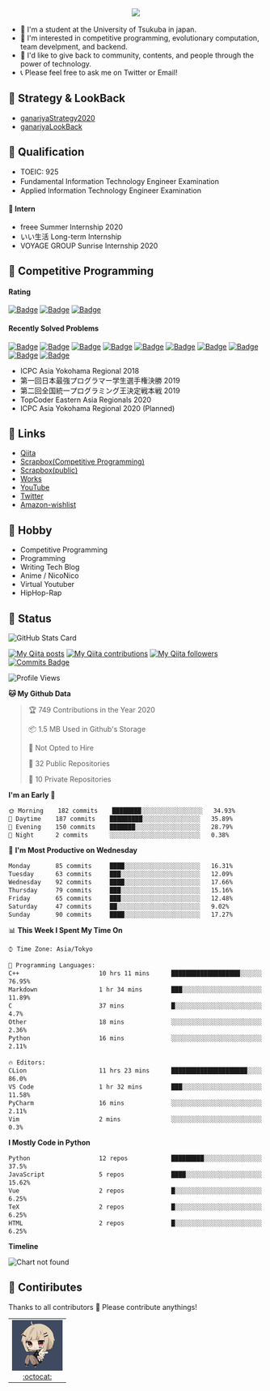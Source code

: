 <!-- 
```bash
$ docker run --rm ganariya/ganariya:ascii

  __ _  __ _ _ __   __ _ _ __(_)_   _  __ _
 / _` |/ _` | '_ \ / _` | '__| | | | |/ _` |
| (_| | (_| | | | | (_| | |  | | |_| | (_| |
 \__, |\__,_|_| |_|\__,_|_|  |_|\__, |\__,_|
 |___/                          |___/

``` -->

<div align="center">
  <img src="https://media1.tenor.com/images/231ed5e3ad49ebbfd3770031cc1b3f75/tenor.gif?itemid=7432079"/>
</div>

- 🏫 I'm a student at the University of Tsukuba in japan.
- 🌱 I'm interested in competitive programming, evolutionary computation, team develpment, and backend.
- 💖 I'd like to give back to community, contents, and people through the power of technology.
- 📞 Please feel free to ask me on Twitter or Email!

## 🐾 Strategy & LookBack

- [ganariyaStrategy2020](https://docs.google.com/presentation/d/1miXe07Y9XukI6bwbh8q4TjisLdw-n51e3prdmfTTCgY/edit)
- [ganariyaLookBack](https://drive.google.com/drive/folders/16P73HK-dLVChC2ivkYosRIY9bT6VXmaC?usp=sharing)

## 🐾 Qualification

- TOEIC: 925
- Fundamental Information Technology Engineer Examination　
- Applied Information Technology Engineer Examination

#### 🐾 Intern

- freee Summer Internship 2020
- いい生活 Long-term Internship
- VOYAGE GROUP Sunrise Internship 2020

## 🐾 Competitive Programming

#### Rating

[![Badge](https://cp-logo.vercel.app/atcoder/ganariya2525)](https://atcoder.jp/users/ganariya2525) [![Badge](https://cp-logo.vercel.app/codeforces/ganariya)](https://codeforces.com/profile/ganariya) [![Badge](https://cp-logo.vercel.app/yukicoder/ganariya)](https://yukicoder.me/users/3037)

<!--START_SECTION:custom_action-->
#### Recently Solved Problems
[![Badge](https://img.shields.io/static/v1?label=ABC182F%20600&message=AC&color=brightgreen)](https://atcoder.jp/contests/abc182/submissions/18049532)
[![Badge](https://img.shields.io/static/v1?label=PAST202010K%206&message=AC&color=brightgreen)](https://atcoder.jp/contests/past202010-open/submissions/18016549)
[![Badge](https://img.shields.io/static/v1?label=PAST202010K%200&message=WA&color=yellow)](https://atcoder.jp/contests/past202010-open/submissions/18016506)
[![Badge](https://img.shields.io/static/v1?label=PAST202010J%206&message=AC&color=brightgreen)](https://atcoder.jp/contests/past202010-open/submissions/18015961)
[![Badge](https://img.shields.io/static/v1?label=PAST202010J%200&message=WA&color=yellow)](https://atcoder.jp/contests/past202010-open/submissions/18015920)
[![Badge](https://img.shields.io/static/v1?label=PAST202010I%206&message=AC&color=brightgreen)](https://atcoder.jp/contests/past202010-open/submissions/18015534)
[![Badge](https://img.shields.io/static/v1?label=PAST202010H%206&message=AC&color=brightgreen)](https://atcoder.jp/contests/past202010-open/submissions/18014865)
[![Badge](https://img.shields.io/static/v1?label=PAST202010G%206&message=AC&color=brightgreen)](https://atcoder.jp/contests/past202010-open/submissions/18014727)
[![Badge](https://img.shields.io/static/v1?label=PAST202010F%207&message=AC&color=brightgreen)](https://atcoder.jp/contests/past202010-open/submissions/18014360)
[![Badge](https://img.shields.io/static/v1?label=PAST202010E%207&message=AC&color=brightgreen)](https://atcoder.jp/contests/past202010-open/submissions/18014292)

<!--END_SECTION:custom_action-->

- ICPC Asia Yokohama Regional 2018
- 第一回日本最強プログラマー学生選手権決勝 2019
- 第二回全国統一プログラミング王決定戦本戦 2019
- TopCoder Eastern Asia Regionals 2020
- ICPC Asia Yokohama Regional 2020 (Planned)

## 🐾 Links

- [Qiita](https://qiita.com/ganariya)
- [Scrapbox(Competitive Programming)](https://scrapbox.io/ganariya/)
- [Scrapbox(public)](https://scrapbox.io/ganariya-public/)
- [Works](https://ganariya.github.io/works/)
- [YouTube](https://www.youtube.com/channel/UCPTKMrRhOSf30v59Ktbpl1A)
- [Twitter](https://twitter.com/ganariya)
- [Amazon-wishlist](https://www.amazon.co.jp/hz/wishlist/ls/7297J1ZN3DSH)

## 🐾 Hobby

- Competitive Programming
- Programming
- Writing Tech Blog
- Anime / NicoNico
- Virtual Youtuber
- HipHop-Rap

## 🐾 Status

![GitHub Stats Card](https://github-readme-stats.vercel.app/api?username=Ganariya&count_private=true&show_icons=true&theme=dracula)


[![My Qiita posts](https://qiita-badge.apiapi.app/s/ganariya/posts.svg)](http://qiita.com/ganariya) 
[![My Qiita contributions](https://qiita-badge.apiapi.app/s/ganariya/contributions.svg)](http://qiita.com/ganariya) [![My Qiita followers](https://qiita-badge.apiapi.app/s/ganariya/followers.svg)](http://qiita.com/ganariya) [![Commits Badge](https://badges.pufler.dev/commits/monthly/Ganariya)](https://github.com/Ganariya)

<!--START_SECTION:waka-->
![Profile Views](http://img.shields.io/badge/Profile%20Views-76-blue)

**🐱 My Github Data** 

> 🏆 749 Contributions in the Year 2020
 > 
> 📦 1.5 MB Used in Github's Storage 
 > 
> 🚫 Not Opted to Hire
 > 
> 📜 32 Public Repositories
 > 
> 🔑 10 Private Repositories 

**I'm an Early 🐤** 

```text
🌞 Morning    182 commits    ████████░░░░░░░░░░░░░░░░░   34.93% 
🌆 Daytime    187 commits    █████████░░░░░░░░░░░░░░░░   35.89% 
🌃 Evening    150 commits    ███████░░░░░░░░░░░░░░░░░░   28.79% 
🌙 Night      2 commits      ░░░░░░░░░░░░░░░░░░░░░░░░░   0.38%

```
📅 **I'm Most Productive on Wednesday** 

```text
Monday       85 commits     ████░░░░░░░░░░░░░░░░░░░░░   16.31% 
Tuesday      63 commits     ███░░░░░░░░░░░░░░░░░░░░░░   12.09% 
Wednesday    92 commits     ████░░░░░░░░░░░░░░░░░░░░░   17.66% 
Thursday     79 commits     ███░░░░░░░░░░░░░░░░░░░░░░   15.16% 
Friday       65 commits     ███░░░░░░░░░░░░░░░░░░░░░░   12.48% 
Saturday     47 commits     ██░░░░░░░░░░░░░░░░░░░░░░░   9.02% 
Sunday       90 commits     ████░░░░░░░░░░░░░░░░░░░░░   17.27%

```


📊 **This Week I Spent My Time On** 

```text
⌚︎ Time Zone: Asia/Tokyo

💬 Programming Languages: 
C++                      10 hrs 11 mins      ███████████████████░░░░░░   76.95% 
Markdown                 1 hr 34 mins        ███░░░░░░░░░░░░░░░░░░░░░░   11.89% 
C                        37 mins             █░░░░░░░░░░░░░░░░░░░░░░░░   4.7% 
Other                    18 mins             ░░░░░░░░░░░░░░░░░░░░░░░░░   2.36% 
Python                   16 mins             ░░░░░░░░░░░░░░░░░░░░░░░░░   2.11%

🔥 Editors: 
CLion                    11 hrs 23 mins      █████████████████████░░░░   86.0% 
VS Code                  1 hr 32 mins        ███░░░░░░░░░░░░░░░░░░░░░░   11.58% 
PyCharm                  16 mins             ░░░░░░░░░░░░░░░░░░░░░░░░░   2.11% 
Vim                      2 mins              ░░░░░░░░░░░░░░░░░░░░░░░░░   0.3%

```

**I Mostly Code in Python** 

```text
Python                   12 repos            █████████░░░░░░░░░░░░░░░░   37.5% 
JavaScript               5 repos             ████░░░░░░░░░░░░░░░░░░░░░   15.62% 
Vue                      2 repos             █░░░░░░░░░░░░░░░░░░░░░░░░   6.25% 
TeX                      2 repos             █░░░░░░░░░░░░░░░░░░░░░░░░   6.25% 
HTML                     2 repos             █░░░░░░░░░░░░░░░░░░░░░░░░   6.25%

```


**Timeline**

![Chart not found](https://github.com/Ganariya/Ganariya/blob/master/charts/bar_graph.png) 


<!--END_SECTION:waka-->

## 🐾 Contiributes

Thanks to all contributors 🎉
Please contribute anythings!

<table>
  <tr>
    <td align="center"><a href="https://github.com/Ganariya"><img src="https://github.com/Ganariya/Ganariya/blob/master/ganariya.png?raw=true" width="100px;" alt="ganariya"/><br /><a href="https://github.com/Ganariya" title="Code">:octocat: </a></a></td>
  </tr>
</table>








